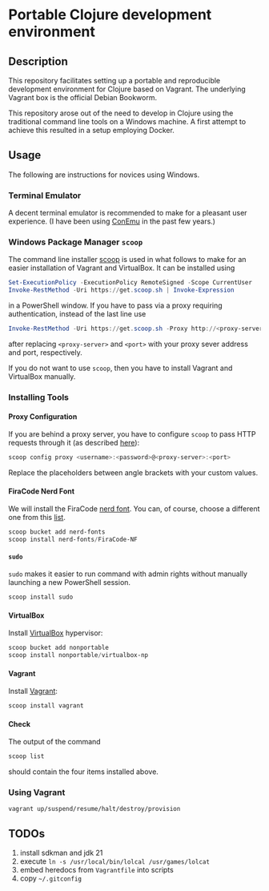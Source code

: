 # Portable Clojure development environment

## Description

This repository facilitates setting up a portable and reproducible development environment for Clojure based on Vagrant.
The underlying Vagrant box is the official Debian Bookworm.

This repository arose out of the need to develop in Clojure using the traditional command line tools on a Windows machine.
A first attempt to achieve this resulted in a setup employing Docker.

## Usage

The following are instructions for novices using Windows.

### Terminal Emulator

A decent terminal emulator is recommended to make for a pleasant user experience.
(I have been using [ConEmu](https://conemu.github.io/) in the past few years.)

### Windows Package Manager `scoop`

The command line installer [scoop](https://scoop.sh/) is used in what follows to make for an easier installation of Vagrant and VirtualBox.
It can be installed using

```powershell
Set-ExecutionPolicy -ExecutionPolicy RemoteSigned -Scope CurrentUser
Invoke-RestMethod -Uri https://get.scoop.sh | Invoke-Expression
```

in a PowerShell window.
If you have to pass via a proxy requiring authentication, instead of the last line use

```powershell
Invoke-RestMethod -Uri https://get.scoop.sh -Proxy http://<proxy-server>:<port> -ProxyCredential Get-Credential | Invoke-Expression
```

after replacing `<proxy-server>` and `<port>` with your proxy sever address and port, respectively.

If you do not want to use `scoop`, then you have to install Vagrant and VirtualBox manually.

### Installing Tools

#### Proxy Configuration

If you are behind a proxy server, you have to configure `scoop` to pass HTTP requests through it (as described [here](https://github.com/ScoopInstaller/Scoop/wiki/Using-Scoop-behind-a-proxy)):

```powershell
scoop config proxy <username>:<password>@<proxy-server>:<port>
```

Replace the placeholders between angle brackets with your custom values.

#### FiraCode Nerd Font

We will install the FiraCode [nerd font](https://www.nerdfonts.com/).
You can, of course, choose a different one from this [list](https://github.com/matthewjberger/scoop-nerd-fonts/tree/master/bucket).


```powershell
scoop bucket add nerd-fonts
scoop install nerd-fonts/FiraCode-NF
```

#### `sudo`

`sudo` makes it easier to run command with admin rights without manually launching a new PowerShell session.

```powershell
scoop install sudo
```

#### VirtualBox

Install [VirtualBox](https://www.virtualbox.org/) hypervisor:

```powershell
scoop bucket add nonportable
scoop install nonportable/virtualbox-np
```

#### Vagrant

Install [Vagrant](https://www.vagrantup.com/):

```powershell
scoop install vagrant
```

#### Check

The output of the command

```powershell
scoop list
```

should contain the four items installed above.

### Using Vagrant

```pwershell
vagrant up/suspend/resume/halt/destroy/provision
```

## TODOs

1. install sdkman and jdk 21
1. execute `ln -s /usr/local/bin/lolcal /usr/games/lolcat`
1. embed heredocs from `Vagrantfile` into scripts
1. copy `~/.gitconfig`
